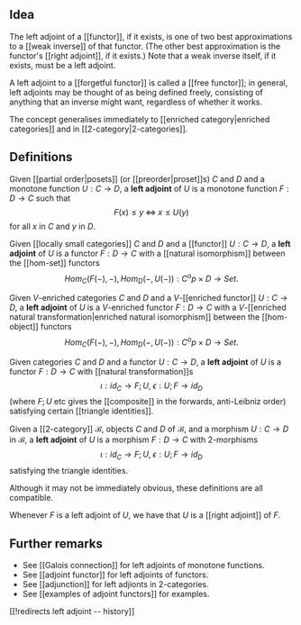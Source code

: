 ## Idea

The left adjoint of a [[functor]], if it exists, is one of two best approximations to a [[weak inverse]] of that functor.  (The other best approximation is the functor\'s [[right adjoint]], if it exists.)  Note that a weak inverse itself, if it exists, must be a left adjoint.

A left adjoint to a [[forgetful functor]] is called a [[free functor]]; in general, left adjoints may be thought of as being defined freely, consisting of anything that an inverse might want, regardless of whether it works.

The concept generalises immediately to [[enriched category|enriched categories]] and in [[2-category|2-categories]].


## Definitions

Given [[partial order|posets]] (or [[preorder|proset]]s) $C$ and $D$ and a monotone function $U: C \to D$, a __left adjoint__ of $U$ is a monotone function $F: D \to C$ such that
$$ F(x) \leq y \;\Leftrightarrow\; x \leq U(y) $$
for all $x$ in $C$ and $y$ in $D$.

Given [[locally small categories]] $C$ and $D$ and a [[functor]] $U: C \to D$, a __left adjoint__ of $U$ is a functor $F: D \to C$ with a [[natural isomorphism]] between the [[hom-set]] functors
$$ Hom_C(F(-),-), Hom_D(-,U(-)): C^op \times D \to Set .$$

Given $V$-enriched categories $C$ and $D$ and a $V$-[[enriched functor]] $U: C \to D$, a __left adjoint__ of $U$ is a $V$-enriched functor $F: D \to C$ with a $V$-[[enriched natural transformation|enriched natural isomorphism]] between the [[hom-object]] functors
$$ Hom_C(F(-),-), Hom_D(-,U(-)): C^op \times D \to Set .$$

Given categories $C$ and $D$ and a functor $U: C \to D$, a __left adjoint__ of $U$ is a functor $F: D \to C$ with [[natural transformation]]s
$$ \iota: id_C \to F ; U,\; \epsilon: U ; F \to id_D $$
(where $F;U$ etc gives the [[composite]] in the forwards, anti-Leibniz order) satisfying certain [[triangle identities]].

Given a [[2-category]] $\mathcal{B}$, objects $C$ and $D$ of $\mathcal{B}$, and a morphism $U: C \to D$ in $\mathcal{B}$, a __left adjoint__ of $U$ is a morphism $F: D \to C$ with $2$-morphisms
$$ \iota: id_C \to F ; U,\; \epsilon: U ; F \to id_D $$
satisfying the triangle identities.

Although it may not be immediately obvious, these definitions are all compatible.

Whenever $F$ is a left adjoint of $U$, we have that $U$ is a [[right adjoint]] of $F$.


## Further remarks
*  See [[Galois connection]] for left adjoints of monotone functions.
*  See [[adjoint functor]] for left adjoints of functors.
*  See [[adjunction]] for left adjionts in $2$-categories.
*  See [[examples of adjoint functors]] for examples.


[[!redirects left adjoint -- history]]